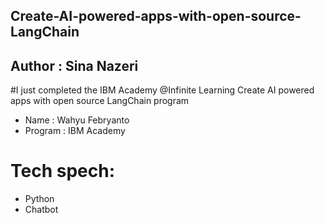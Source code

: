 ## Create-AI-powered-apps-with-open-source-LangChain
## Author : Sina Nazeri

#I just completed the IBM Academy @Infinite Learning Create AI powered apps with open source LangChain program

- Name : Wahyu Febryanto
- Program : IBM Academy

# Tech spech:
- Python
- Chatbot
